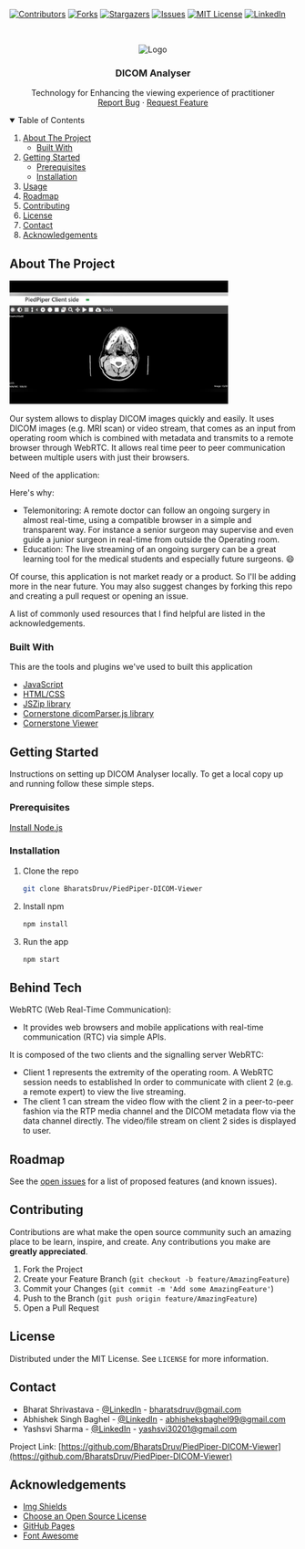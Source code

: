 

<!--
*** Thanks for checking out the ShareTheMeal. If you have a suggestion
*** that would make this better, please fork the repo and create a pull request
*** or simply open an issue with the tag "enhancement".
*** Thanks again! Now go create something AMAZING! :D
-->



<!-- PROJECT SHIELDS -->
<!--
*** I'm using markdown "reference style" links for readability.
*** Reference links are enclosed in brackets [ ] instead of parentheses ( ).
*** See the bottom of this document for the declaration of the reference variables
*** for contributors-url, forks-url, etc. This is an optional, concise syntax you may use.
*** https://www.markdownguide.org/basic-syntax/#reference-style-links
-->
[![Contributors][contributors-shield]][contributors-url]
[![Forks][forks-shield]][forks-url]
[![Stargazers][stars-shield]][stars-url]
[![Issues][issues-shield]][issues-url]
[![MIT License][license-shield]][license-url]
[![LinkedIn][linkedin-shield]][linkedin-url]



<!-- PROJECT LOGO -->
<br />
<p align="center">
<a>
    <img src="http://cdn.onlinewebfonts.com/svg/img_45133.png" alt="Logo" width="80" height="80">
  </a>

  <h3 align="center">DICOM Analyser</h3>

  <p align="center">
    Technology for Enhancing the viewing experience of practitioner
    <br />
    <a href="https://github.com/BharatsDruv/PiedPiper-DICOM-Viewer/issues">Report Bug</a>
    ·
    <a href="https://github.com/BharatsDruv/PiedPiper-DICOM-Viewer/issues">Request Feature</a>
  </p>
</p>



<!-- TABLE OF CONTENTS -->
<details open="open">
  <summary>Table of Contents</summary>
  <ol>
    <li>
      <a href="#about-the-project">About The Project</a>
      <ul>
        <li><a href="#built-with">Built With</a></li>
      </ul>
    </li>
    <li>
      <a href="#getting-started">Getting Started</a>
      <ul>
        <li><a href="#prerequisites">Prerequisites</a></li>
        <li><a href="#installation">Installation</a></li>
      </ul>
    </li>
    <li><a href="#usage">Usage</a></li>
    <li><a href="#roadmap">Roadmap</a></li>
    <li><a href="#contributing">Contributing</a></li>
    <li><a href="#license">License</a></li>
    <li><a href="#contact">Contact</a></li>
    <li><a href="#acknowledgements">Acknowledgements</a></li>
  </ol>
</details>



<!-- ABOUT THE PROJECT -->
## About The Project

 <img src="https://raw.githubusercontent.com/BharatsDruv/PiedPiper-DICOM-Viewer/master/PiedPiper.png" alt="Logo" width="384" height="216">

Our system allows to display DICOM images quickly and easily. It uses DICOM images (e.g. MRI scan) or video stream, that comes as an input from operating room which is combined with metadata and transmits to a remote browser through WebRTC. It allows real time peer to peer communication between multiple users with just their browsers. 

Need of the application:

Here's why:
* Telemonitoring: A remote doctor can follow an ongoing surgery  in almost real-time,  using a compatible browser in a simple and transparent way. For instance a senior surgeon may supervise and even guide a junior surgeon in real-time from outside the Operating room.
* Education: The live streaming of an ongoing surgery  can be a great learning tool for the medical students and especially future surgeons.
:smile:

Of course, this application is not market ready or a product. So I'll be adding more in the near future. You may also suggest changes by forking this repo and creating a pull request or opening an issue. 

A list of commonly used resources that I find helpful are listed in the acknowledgements.

### Built With


This are the tools and plugins we've used to built this application
* [JavaScript](https://www.javascript.com/)
* [HTML/CSS](https://www.w3schools.com/html/html_css.asp)
* [JSZip library](https://stuk.github.io/jszip/)
* [Cornerstone dicomParser.js library](https://cornerstonejs.org/)
* [Cornerstone Viewer](https://cornerstonejs.org/)



<!-- GETTING STARTED -->
## Getting Started

Instructions on setting up DICOM Analyser locally.
To get a local copy up and running follow these simple steps.

### Prerequisites

[Install Node.js](https://nodejs.org/en/download/)
  </br>


### Installation

1. Clone the repo
   ```sh
   git clone BharatsDruv/PiedPiper-DICOM-Viewer
   ```
3. Install npm
   ```sh
   npm install
   ```
4. Run the app
   ```sh
   npm start
   ```



<!-- USAGE EXAMPLES -->
## Behind Tech

WebRTC (Web Real-Time Communication): 
- It provides web browsers and mobile applications with real-time communication (RTC) via simple APIs.

It is composed of the two clients and the signalling server WebRTC:
- Client 1 represents the extremity of the operating room. A WebRTC session needs to established In order to communicate with client 2 (e.g. a remote expert) to view the live streaming.
- The client 1 can stream the video flow with the client 2 in a peer-to-peer fashion via the RTP media channel and the DICOM metadata flow via the data channel directly. 
The video/file stream on client 2 sides is displayed  to user.




<!-- ROADMAP -->
## Roadmap

See the [open issues](https://github.com/BharatsDruv/PiedPiper-DICOM-Viewer/issues) for a list of proposed features (and known issues).



<!-- CONTRIBUTING -->
## Contributing

Contributions are what make the open source community such an amazing place to be learn, inspire, and create. Any contributions you make are **greatly appreciated**.

1. Fork the Project
2. Create your Feature Branch (`git checkout -b feature/AmazingFeature`)
3. Commit your Changes (`git commit -m 'Add some AmazingFeature'`)
4. Push to the Branch (`git push origin feature/AmazingFeature`)
5. Open a Pull Request



<!-- LICENSE -->
## License

Distributed under the MIT License. See `LICENSE` for more information.



<!-- CONTACT -->
## Contact

* Bharat Shrivastava - [@LinkedIn](https://www.linkedin.com/in/bharatshrivastava/) - bharatsdruv@gmail.com 
* Abhishek Singh Baghel - [@LinkedIn](https://www.linkedin.com/in/asbaghel/) - abhisheksbaghel99@gmail.com 
* Yashsvi Sharma - [@LinkedIn](https://www.linkedin.com/in/yashsvi-sharma-9663a9172/) - yashsvi30201@gmail.com


Project Link: [https://github.com/BharatsDruv/PiedPiper-DICOM-Viewer](https://github.com/BharatsDruv/PiedPiper-DICOM-Viewer)



<!-- ACKNOWLEDGEMENTS -->
## Acknowledgements
* [Img Shields](https://shields.io)
* [Choose an Open Source License](https://choosealicense.com)
* [GitHub Pages](https://pages.github.com)
* [Font Awesome](https://fontawesome.com)





<!-- MARKDOWN LINKS & IMAGES -->
<!-- https://www.markdownguide.org/basic-syntax/#reference-style-links -->
[contributors-shield]: https://img.shields.io/github/contributors/BharatsDruv/PiedPiper-DICOM-Viewer.svg?style=for-the-badge
[contributors-url]: https://github.com/BharatsDruv/PiedPiper-DICOM-Viewer/graphs/contributors
[forks-shield]: https://img.shields.io/github/forks/BharatsDruv/PiedPiper-DICOM-Viewer.svg?style=for-the-badge
[forks-url]: https://github.com/BharatsDruv/PiedPiper-DICOM-Viewer/network/members
[stars-shield]: https://img.shields.io/github/stars/BharatsDruv/PiedPiper-DICOM-Viewer.svg?style=for-the-badge
[stars-url]: https://github.com/BharatsDruv/PiedPiper-DICOM-Viewer/stargazers
[issues-shield]: https://img.shields.io/github/issues/BharatsDruv/PiedPiper-DICOM-Viewer.svg?style=for-the-badge
[issues-url]: https://github.com/BharatsDruv/PiedPiper-DICOM-Viewer/issues
[license-shield]: https://img.shields.io/github/license/BharatsDruv/PiedPiper-DICOM-Viewer.svg?style=for-the-badge
[license-url]: https://github.com/othneildrew/Best-README-Template/blob/master/LICENSE.txt
[linkedin-shield]: https://img.shields.io/badge/-LinkedIn-black.svg?style=for-the-badge&logo=linkedin&colorB=555
[linkedin-url]: https://www.linkedin.com/in/bharatshrivastava/
[product-screenshot]: PiedPiper.png
